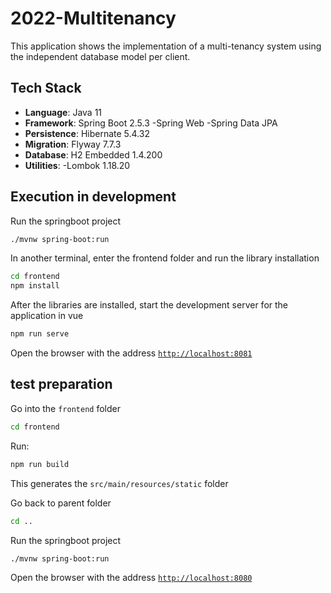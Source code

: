 # 2022-Multitenancy

This application shows the implementation of a multi-tenancy system using the independent database model per client.

## Tech Stack
- **Language**: Java 11
- **Framework**: Spring Boot 2.5.3
  -Spring Web
  -Spring Data JPA
- **Persistence**: Hibernate 5.4.32
- **Migration**: Flyway 7.7.3
- **Database**: H2 Embedded 1.4.200
- **Utilities**:
  -Lombok 1.18.20


## Execution in development
Run the springboot project
```bash
./mvnw spring-boot:run
```
In another terminal, enter the frontend folder and run the library installation
```bash
cd frontend
npm install
```
After the libraries are installed, start the development server for the application in vue
```bash
npm run serve
```
Open the browser with the address [`http://localhost:8081`](http://localhost:8081)


## test preparation
Go into the `frontend` folder
```bash
cd frontend
```

Run:
```bash
npm run build
```
This generates the `src/main/resources/static` folder

Go back to parent folder
```bash
cd ..
```

Run the springboot project
```bash
./mvnw spring-boot:run
```
Open the browser with the address [`http://localhost:8080`](http://localhost:8080)